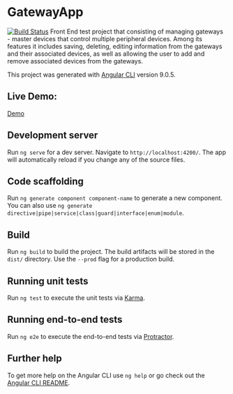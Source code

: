 # GatewayApp

[![Build Status][travis-image]][travis-url]
Front End test project that consisting of managing gateways - 
master devices that control multiple peripheral devices. Among its features it includes 
saving, deleting, editing information from the gateways and their associated devices,
as well as allowing the user to add and remove associated devices from the gateways.

This project was generated with [Angular CLI](https://github.com/angular/angular-cli) version 9.0.5.


## Live Demo:
[Demo](https://lando92.github.io/gateway-app)

## Development server

Run `ng serve` for a dev server. Navigate to `http://localhost:4200/`. The app will automatically reload if you change any of the source files.

## Code scaffolding

Run `ng generate component component-name` to generate a new component. You can also use `ng generate directive|pipe|service|class|guard|interface|enum|module`.

## Build

Run `ng build` to build the project. The build artifacts will be stored in the `dist/` directory. Use the `--prod` flag for a production build.

## Running unit tests

Run `ng test` to execute the unit tests via [Karma](https://karma-runner.github.io).

## Running end-to-end tests

Run `ng e2e` to execute the end-to-end tests via [Protractor](http://www.protractortest.org/).

## Further help

To get more help on the Angular CLI use `ng help` or go check out the [Angular CLI README](https://github.com/angular/angular-cli/blob/master/README.md).


[travis-url]: https://travis-ci.org/Lando92/gateway-app
[travis-image]: https://api.travis-ci.org/Lando92/gateway-app.svg?branch=master "Build status"
